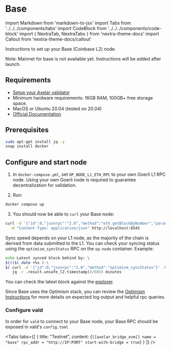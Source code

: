 # Base

import Markdown from 'markdown-to-jsx'
import Tabs from '../../../components/tabs'
import CodeBlock from '../../../components/code-block'
import { NextraTab, NextraTabs } from 'nextra-theme-docs'
import Callout from 'nextra-theme-docs/callout'

Instructions to set up your Base (Coinbase L2) node.

<Callout type="info" emoji="ℹ️">
  Note: Mainnet for base is not available yet. Instructions will be added after launch.
</Callout>

## Requirements

- [Setup your Axelar validator](/validator/setup)
- Minimum hardware requirements: 16GB RAM, 100GB+ free storage space.
- MacOS or Ubuntu 20.04 (tested on 20.04)
- [Official Documentation](https://docs.base.org/guides/run-a-base-goerli-node)


## Prerequisites

```bash
sudo apt-get install jq -y
snap install docker
```

## Configure and start node

1. In `docker-compose.yml`, set `OP_NODE_L1_ETH_RPC` to your own Goerli L1 RPC node. Using your own Goerli node is required to guarantee decentralization for validation.

2. Run:

```bash
docker compose up
```

3. You should now be able to `curl` your Base node:

```bash
curl -d '{"id":0,"jsonrpc":"2.0","method":"eth_getBlockByNumber","params":["latest",false]}' \
  -H "Content-Type: application/json" http://localhost:8545
```

Sync speed depends on your L1 node, as the majority of the chain is derived from data submitted to the L1. You can check your syncing status using the `optimism_syncStatus` RPC on the `op-node` container. Example:

```bash
echo Latest synced block behind by: \
$((($( date +%s )-\
$( curl -d '{"id":0,"jsonrpc":"2.0","method":"optimism_syncStatus"}' -H "Content-Type: application/json" http://localhost:7545 |
   jq -r .result.unsafe_l2.timestamp))/60)) minutes
```

You can check the latest block against the [explorer](https://goerli.basescan.org/).

Since Base uses the Optimism stack, you can review the [Optimism Instructions](/validator/external-chains/optimism) for more details on expected log output and helpful rpc queries.

### Configure vald

In order for `vald` to connect to your Base node, your Base RPC should be exposed in
vald's `config.toml`

<Tabs tabs={[
{
title: "Testnet",
content: <CodeBlock language="yaml">
{`[[axelar_bridge_evm]]
name = "base"
rpc_addr = "http://IP:PORT"
start-with-bridge = true`}
</CodeBlock>
}
]} />
